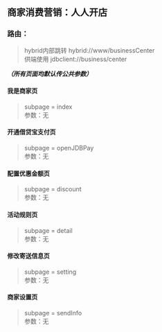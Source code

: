 ## 商家消费营销：人人开店   
### 路由：  
> hybrid内部跳转
> hybrid://www/businessCenter	    
> 供端使用
> jdbclient://business/center


***（所有页面均默认传公共参数）***
#### 我是商家页
> subpage = index   
> 参数：无

#### 开通借贷宝支付页
> subpage = openJDBPay  
> 参数：无

####  配置优惠金额页
> subpage = discount    
> 参数：无

#### 活动规则页
> subpage = detail      
> 参数：无 

#### 修改寄送信息页
> subpage = setting     
> 参数：无


#### 商家设置页
> subpage = sendInfo    
> 参数：无